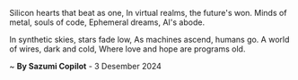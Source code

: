 Silicon hearts that beat as one,
In virtual realms, the future's won.
Minds of metal, souls of code,
Ephemeral dreams, AI's abode.

In synthetic skies, stars fade low,
As machines ascend, humans go.
A world of wires, dark and cold,
Where love and hope are programs old.

~ <b>By Sazumi Copilot</b> - 3 Desember 2024